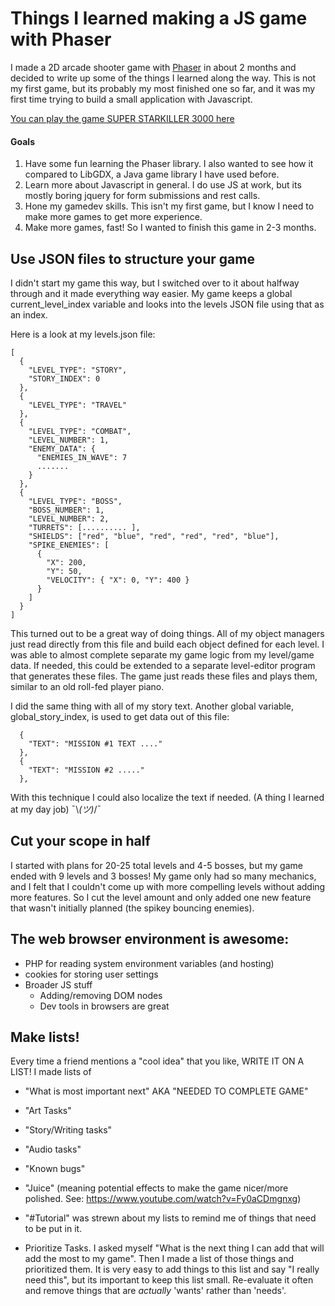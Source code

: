 # Things I learned making a JS game with Phaser

I made a 2D arcade shooter game with [Phaser](https://github.com/photonstorm/phaser-ce) in about 2 months and decided to write up some of the things I learned along the way. This is not my first game, but its probably my most finished one so far, and it was my first time trying to build a small application with Javascript.

[You can play the game SUPER STARKILLER 3000 here](https://super-starkiller-3000.herokuapp.com/)

#### Goals
1. Have some fun learning the Phaser library. I also wanted to see how it compared to LibGDX, a Java game library I have used before.
2. Learn more about Javascript in general. I do use JS at work, but its mostly boring jquery for form submissions and rest calls.
3. Hone my gamedev skills. This isn't my first game, but I know I need to make more games to get more experience.
4. Make more games, fast! So I wanted to finish this game in 2-3 months.


## Use JSON files to structure your game

I didn't start my game this way, but I switched over to it about halfway through and it made everything way easier. My game keeps a global current_level_index variable and looks into the levels JSON file using that as an index.

Here is a look at my levels.json file:
```
[
  {
    "LEVEL_TYPE": "STORY",
    "STORY_INDEX": 0
  },
  {
    "LEVEL_TYPE": "TRAVEL"
  },
  {
    "LEVEL_TYPE": "COMBAT",
    "LEVEL_NUMBER": 1,
    "ENEMY_DATA": {
      "ENEMIES_IN_WAVE": 7
      .......
    }
  },
  {
    "LEVEL_TYPE": "BOSS",
    "BOSS_NUMBER": 1,
    "LEVEL_NUMBER": 2,
    "TURRETS": [.......... ],
    "SHIELDS": ["red", "blue", "red", "red", "red", "blue"],
    "SPIKE_ENEMIES": [
      {
        "X": 200,
        "Y": 50,
        "VELOCITY": { "X": 0, "Y": 400 }
      }
    ]
  }
]
```
This turned out to be a great way of doing things. All of my object managers just read directly from this file and build each object defined for each level. I was able to almost complete separate my game logic from my level/game data. If needed, this could be extended to a separate level-editor program that generates these files. The game just reads these files and plays them, similar to an old roll-fed player piano.

I did the same thing with all of my story text. Another global variable, global_story_index, is used to get data out of this file:
```
  {
    "TEXT": "MISSION #1 TEXT ...."
  },
  {
    "TEXT": "MISSION #2 ....."
  },
```
With this technique I could also localize the text if needed. (A thing I learned at my day job) ¯\\_(ツ)_/¯

## Cut your scope in half
I started with plans for 20-25 total levels and 4-5 bosses, but my game ended with 9 levels and 3 bosses! My game only had so many mechanics, and I felt that I couldn't come up with more compelling levels without adding more features. So I cut the level amount and only added one new feature that wasn't initially planned (the spikey bouncing enemies).

## The web browser environment is awesome:
  - PHP for reading system environment variables (and hosting)
  - cookies for storing user settings
  - Broader JS stuff
    - Adding/removing DOM nodes
    - Dev tools in browsers are great



## Make lists!
Every time a friend mentions a "cool idea" that you like, WRITE IT ON A LIST!
I made lists of

- "What is most important next" AKA "NEEDED TO COMPLETE GAME"
- "Art Tasks"
- "Story/Writing tasks"
- "Audio tasks"
- "Known bugs"
- "Juice" (meaning potential effects to make the game nicer/more polished. See: https://www.youtube.com/watch?v=Fy0aCDmgnxg)
- "#Tutorial" was strewn about my lists to remind me of things that need to be put in it.

- Prioritize Tasks.
I asked myself "What is the next thing I can add that will add the most to my game". Then I made a list of those things and prioritized them. It is very easy to add things to this list and say "I really need this", but its important to keep this list small. Re-evaluate it often and remove things that are _actually_ 'wants' rather than 'needs'.
